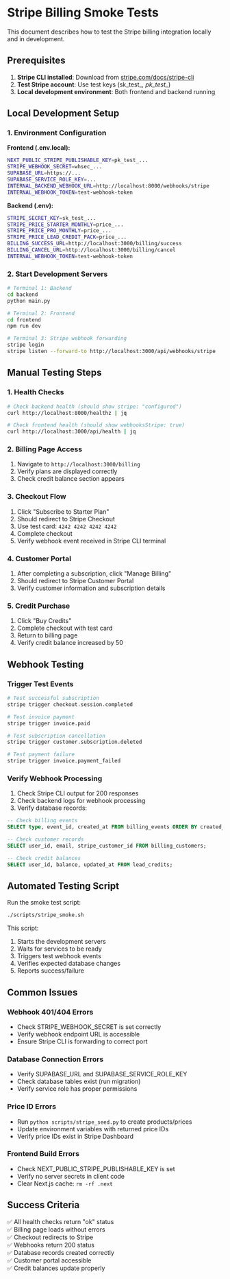 # Stripe Billing Smoke Tests

This document describes how to test the Stripe billing integration locally and in development.

## Prerequisites

1. **Stripe CLI installed**: Download from [stripe.com/docs/stripe-cli](https://stripe.com/docs/stripe-cli)
2. **Test Stripe account**: Use test keys (sk_test_*, pk_test_*)
3. **Local development environment**: Both frontend and backend running

## Local Development Setup

### 1. Environment Configuration

**Frontend (.env.local):**
```bash
NEXT_PUBLIC_STRIPE_PUBLISHABLE_KEY=pk_test_...
STRIPE_WEBHOOK_SECRET=whsec_...
SUPABASE_URL=https://...
SUPABASE_SERVICE_ROLE_KEY=...
INTERNAL_BACKEND_WEBHOOK_URL=http://localhost:8000/webhooks/stripe
INTERNAL_WEBHOOK_TOKEN=test-webhook-token
```

**Backend (.env):**
```bash
STRIPE_SECRET_KEY=sk_test_...
STRIPE_PRICE_STARTER_MONTHLY=price_...
STRIPE_PRICE_PRO_MONTHLY=price_...
STRIPE_PRICE_LEAD_CREDIT_PACK=price_...
BILLING_SUCCESS_URL=http://localhost:3000/billing/success
BILLING_CANCEL_URL=http://localhost:3000/billing/cancel
INTERNAL_WEBHOOK_TOKEN=test-webhook-token
```

### 2. Start Development Servers

```bash
# Terminal 1: Backend
cd backend
python main.py

# Terminal 2: Frontend  
cd frontend
npm run dev

# Terminal 3: Stripe webhook forwarding
stripe login
stripe listen --forward-to http://localhost:3000/api/webhooks/stripe
```

## Manual Testing Steps

### 1. Health Checks

```bash
# Check backend health (should show stripe: "configured")
curl http://localhost:8000/healthz | jq

# Check frontend health (should show webhooksStripe: true)
curl http://localhost:3000/api/health | jq
```

### 2. Billing Page Access

1. Navigate to `http://localhost:3000/billing`
2. Verify plans are displayed correctly
3. Check credit balance section appears

### 3. Checkout Flow

1. Click "Subscribe to Starter Plan"
2. Should redirect to Stripe Checkout
3. Use test card: `4242 4242 4242 4242`
4. Complete checkout
5. Verify webhook event received in Stripe CLI terminal

### 4. Customer Portal

1. After completing a subscription, click "Manage Billing"
2. Should redirect to Stripe Customer Portal
3. Verify customer information and subscription details

### 5. Credit Purchase

1. Click "Buy Credits" 
2. Complete checkout with test card
3. Return to billing page
4. Verify credit balance increased by 50

## Webhook Testing

### Trigger Test Events

```bash
# Test successful subscription
stripe trigger checkout.session.completed

# Test invoice payment
stripe trigger invoice.paid

# Test subscription cancellation
stripe trigger customer.subscription.deleted

# Test payment failure
stripe trigger invoice.payment_failed
```

### Verify Webhook Processing

1. Check Stripe CLI output for 200 responses
2. Check backend logs for webhook processing
3. Verify database records:

```sql
-- Check billing events
SELECT type, event_id, created_at FROM billing_events ORDER BY created_at DESC LIMIT 5;

-- Check customer records
SELECT user_id, email, stripe_customer_id FROM billing_customers;

-- Check credit balances
SELECT user_id, balance, updated_at FROM lead_credits;
```

## Automated Testing Script

Run the smoke test script:

```bash
./scripts/stripe_smoke.sh
```

This script:
1. Starts the development servers
2. Waits for services to be ready
3. Triggers test webhook events
4. Verifies expected database changes
5. Reports success/failure

## Common Issues

### Webhook 401/404 Errors
- Check STRIPE_WEBHOOK_SECRET is set correctly
- Verify webhook endpoint URL is accessible
- Ensure Stripe CLI is forwarding to correct port

### Database Connection Errors
- Verify SUPABASE_URL and SUPABASE_SERVICE_ROLE_KEY
- Check database tables exist (run migration)
- Verify service role has proper permissions

### Price ID Errors
- Run `python scripts/stripe_seed.py` to create products/prices
- Update environment variables with returned price IDs
- Verify price IDs exist in Stripe Dashboard

### Frontend Build Errors
- Check NEXT_PUBLIC_STRIPE_PUBLISHABLE_KEY is set
- Verify no server secrets in client code
- Clear Next.js cache: `rm -rf .next`

## Success Criteria

✅ All health checks return "ok" status  
✅ Billing page loads without errors  
✅ Checkout redirects to Stripe  
✅ Webhooks return 200 status  
✅ Database records created correctly  
✅ Customer portal accessible  
✅ Credit balances update properly